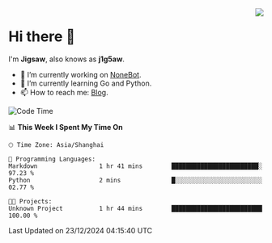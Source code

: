 <a href="#">
  <img align="right" src="https://github-readme-stats.vercel.app/api?username=j1g5awi&count_private=true&show_icons=true&title_color=80070B&text_color=B3B3B3&bg_color=212121&icon_color=80070B" />
</a>

# Hi there 👋

I'm **Jigsaw**, also knows as **j1g5aw**.

- 🔭 I’m currently working on [NoneBot](https://github.com/nonebot).
- 🌱 I’m currently learning Go and Python.
- 📫 How to reach me: [Blog](https://blog.maddestroyer.xyz/).

<!--START_SECTION:waka-->
![Code Time](http://img.shields.io/badge/Code%20Time-1%2C809%20hrs%2021%20mins-blue)

📊 **This Week I Spent My Time On** 

```text
🕑︎ Time Zone: Asia/Shanghai

💬 Programming Languages: 
Markdown                 1 hr 41 mins        ████████████████████████░   97.23 % 
Python                   2 mins              █░░░░░░░░░░░░░░░░░░░░░░░░   02.77 % 

🐱‍💻 Projects: 
Unknown Project          1 hr 44 mins        █████████████████████████   100.00 % 
```


 Last Updated on 23/12/2024 04:15:40 UTC
<!--END_SECTION:waka-->
